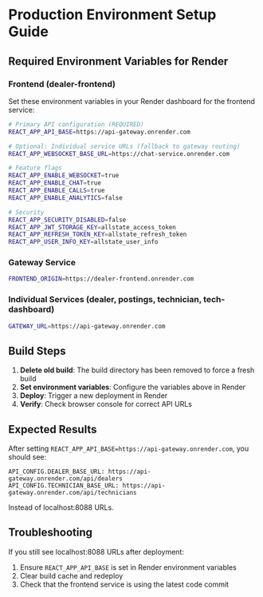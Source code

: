 # Production Environment Setup Guide

## Required Environment Variables for Render

### Frontend (dealer-frontend)
Set these environment variables in your Render dashboard for the frontend service:

```bash
# Primary API configuration (REQUIRED)
REACT_APP_API_BASE=https://api-gateway.onrender.com

# Optional: Individual service URLs (fallback to gateway routing)
REACT_APP_WEBSOCKET_BASE_URL=https://chat-service.onrender.com

# Feature flags
REACT_APP_ENABLE_WEBSOCKET=true
REACT_APP_ENABLE_CHAT=true
REACT_APP_ENABLE_CALLS=true
REACT_APP_ENABLE_ANALYTICS=false

# Security
REACT_APP_SECURITY_DISABLED=false
REACT_APP_JWT_STORAGE_KEY=allstate_access_token
REACT_APP_REFRESH_TOKEN_KEY=allstate_refresh_token
REACT_APP_USER_INFO_KEY=allstate_user_info
```

### Gateway Service
```bash
FRONTEND_ORIGIN=https://dealer-frontend.onrender.com
```

### Individual Services (dealer, postings, technician, tech-dashboard)
```bash
GATEWAY_URL=https://api-gateway.onrender.com
```

## Build Steps

1. **Delete old build**: The build directory has been removed to force a fresh build
2. **Set environment variables**: Configure the variables above in Render
3. **Deploy**: Trigger a new deployment in Render
4. **Verify**: Check browser console for correct API URLs

## Expected Results

After setting `REACT_APP_API_BASE=https://api-gateway.onrender.com`, you should see:

```
API_CONFIG.DEALER_BASE_URL: https://api-gateway.onrender.com/api/dealers
API_CONFIG.TECHNICIAN_BASE_URL: https://api-gateway.onrender.com/api/technicians
```

Instead of localhost:8088 URLs.

## Troubleshooting

If you still see localhost:8088 URLs after deployment:
1. Ensure `REACT_APP_API_BASE` is set in Render environment variables
2. Clear build cache and redeploy
3. Check that the frontend service is using the latest code commit
